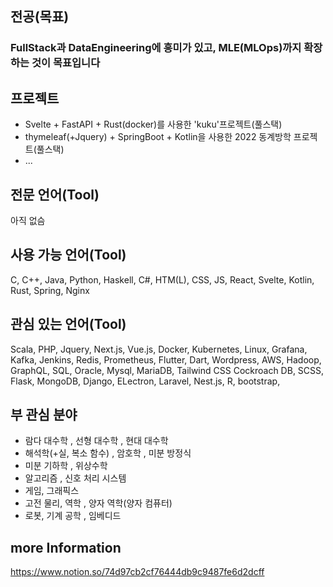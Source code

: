 ## 전공(목표)
### FullStack과 DataEngineering에 흥미가 있고, MLE(MLOps)까지 확장하는 것이 목표입니다

## 프로젝트
- Svelte + FastAPI + Rust(docker)를 사용한 'kuku'프로젝트(풀스택)
- thymeleaf(+Jquery) + SpringBoot + Kotlin을 사용한 2022 동계방학 프로젝트(풀스택)
- ...

## 전문 언어(Tool)
아직 없슴

## 사용 가능 언어(Tool)
C, C++, Java, Python, Haskell, C#, HTM(L), CSS, JS, React, Svelte, Kotlin, Rust, Spring, Nginx

## 관심 있는 언어(Tool)
Scala, PHP, Jquery, Next.js, Vue.js, Docker, Kubernetes, Linux, Grafana, Kafka, Jenkins, Redis,
Prometheus, Flutter, Dart, Wordpress, AWS, Hadoop, GraphQL, SQL, Oracle, Mysql, MariaDB, Tailwind CSS
Cockroach DB, SCSS, Flask, MongoDB, Django, ELectron, Laravel, Nest.js, R, bootstrap, 

## 부 관심 분야
- 람다 대수학 , 선형 대수학 , 현대 대수학
- 해석학(+실, 복소 함수) , 암호학 , 미분 방정식
- 미분 기하학 , 위상수학
- 알고리즘 , 신호 처리 시스템
- 게임, 그래픽스
- 고전 물리, 역학 , 양자 역학(양자 컴퓨터)
- 로봇, 기계 공학 , 임베디드

## more Information
https://www.notion.so/74d97cb2cf76444db9c9487fe6d2dcff


